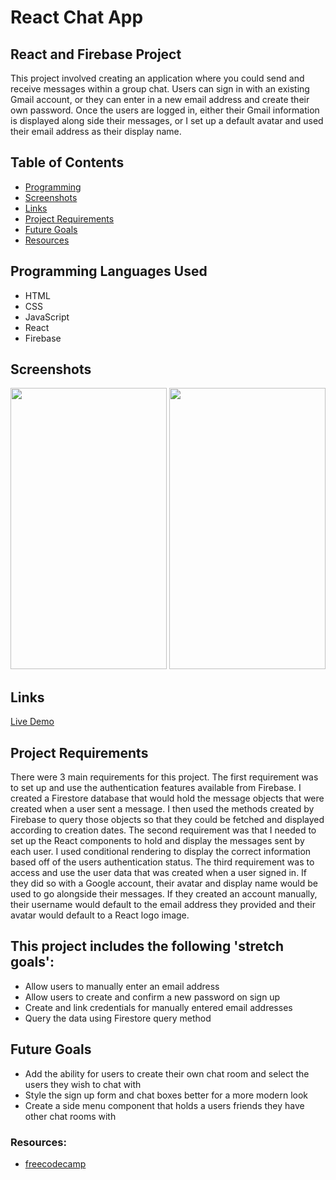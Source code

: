 # React Chat App
## React and Firebase Project

This project involved creating an application where you could send and receive messages within a group chat. 
Users can sign in with an existing Gmail account, or they can enter in a new email address and create their own password.
Once the users are logged in, either their Gmail information is displayed along side their messages, or I set up a default
avatar and used their email address as their display name.

## Table of Contents
- [Programming](#programming-languages-used)
- [Screenshots](#screenshots)
- [Links](#links)
- [Project Requirements](#project-requirements)
- [Future Goals](#future-goals)
- [Resources](#resources)

## Programming Languages Used
  - HTML
  - CSS
  - JavaScript
  - React
  - Firebase

## Screenshots
<img src="https://github.com/KeithPetr/React-Chat-App/assets/91621041/e3bab514-5323-41de-8373-d80143d088a9" height="450" width="250" />
<img src="https://github.com/KeithPetr/React-Chat-App/assets/91621041/e0c236a1-9c73-4d45-9d4e-ae20481bf6ac" height="450" width="250" />

## Links
 [Live Demo](https://keiths-react-chat.netlify.app/)

## Project Requirements
There were 3 main requirements for this project. The first requirement was to set up and use the authentication features available from Firebase. 
I created a Firestore database that would hold the message objects that were created when a user sent a message. I then used the methods created by 
Firebase to query those objects so that they could be fetched and displayed according to creation dates. The second requirement was that I needed to 
set up the React components to hold and display the messages sent by each user. I used conditional rendering to display the correct information based 
off of the users authentication status. The third requirement was to access and use the user data that was created when a user signed in. If they did so
with a Google account, their avatar and display name would be used to go alongside their messages. If they created an account manually, their username 
would default to the email address they provided and their avatar would default to a React logo image.

## This project includes the following 'stretch goals':
  - Allow users to manually enter an email address
  - Allow users to create and confirm a new password on sign up
  - Create and link credentials for manually entered email addresses
  - Query the data using Firestore query method

## Future Goals
  - Add the ability for users to create their own chat room and select the users they wish to chat with
  - Style the sign up form and chat boxes better for a more modern look
  - Create a side menu component that holds a users friends they have other chat rooms with

### Resources:
  - [freecodecamp](https://www.freecodecamp.org/news/building-a-real-time-chat-app-with-reactjs-and-firebase/)
